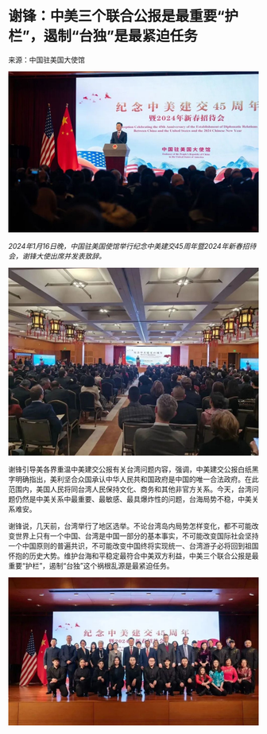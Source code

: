 # 谢锋：中美三个联合公报是最重要“护栏”，遏制“台独”是最紧迫任务

来源：中国驻美国大使馆

![d99ffc18e9df9e7d89d38cc002f0d407.jpg](https://raw.githubusercontent.com/qqhsx/qqnews_image/main/2024/01/17/谢锋：中美三个联合公报是最重要“护栏”，遏制“台独”是最紧迫任务/d99ffc18e9df9e7d89d38cc002f0d407.jpg)

_2024年1月16日晚，中国驻美国使馆举行纪念中美建交45周年暨2024年新春招待会，谢锋大使出席并发表致辞。_

![1e16a2f22e7e49832b4bc7f92ef8031e.jpg](https://raw.githubusercontent.com/qqhsx/qqnews_image/main/2024/01/17/谢锋：中美三个联合公报是最重要“护栏”，遏制“台独”是最紧迫任务/1e16a2f22e7e49832b4bc7f92ef8031e.jpg)

谢锋引导美各界重温中美建交公报有关台湾问题内容，强调，中美建交公报白纸黑字明确指出，美利坚合众国承认中华人民共和国政府是中国的唯一合法政府。在此范围内，美国人民将同台湾人民保持文化、商务和其他非官方关系。今天，台湾问题仍然是中美关系中最重要、最敏感、最具爆炸性的问题，台海局势不稳，中美关系难安。

谢锋说，几天前，台湾举行了地区选举。不论台湾岛内局势怎样变化，都不可能改变世界上只有一个中国、台湾是中国一部分的基本事实，不可能改变国际社会坚持一个中国原则的普遍共识，不可能改变中国终将实现统一、台湾游子必将回到祖国怀抱的历史大势。维护台海和平稳定最符合中美双方利益，中美三个联合公报是最重要“护栏”，遏制“台独”这个祸根乱源是最紧迫任务。

![ad66f06edcc020c6caf08ab29e045ad7.jpg](https://raw.githubusercontent.com/qqhsx/qqnews_image/main/2024/01/17/谢锋：中美三个联合公报是最重要“护栏”，遏制“台独”是最紧迫任务/ad66f06edcc020c6caf08ab29e045ad7.jpg)

